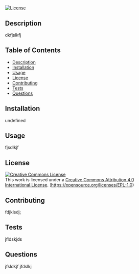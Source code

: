 # <skjfsdlkjf>
  [![License](https://img.shields.io/badge/License-EPL%201.0-red.svg)](https://opensource.org/licenses/EPL-1.0)
  ## Description
  dkfjslkfj
  
  ## Table of Contents
  - [Description](#usage)
  - [Installation](#installation)
  - [Usage](#usage)
  - [License](#license)
  - [Contributing](#contributing)
  - [Tests](#tests)
  - [Questions](#questions)
  
  ## Installation
  undefined
  
  ## Usage
  fjsdlkjf
  
  ## License
  <a rel="license" href="https://opensource.org/licenses/EPL-1.0"><img alt="Creative Commons License" style="border-width:0" src="https://i.creativecommons.org/l/by/4.0/88x31.png" /></a><br />This work is licensed under a <a rel="license" href="http://creativecommons.org/licenses/by/4.0/">Creative Commons Attribution 4.0 International License</a>.
  (https://opensource.org/licenses/EPL-1.0)
  

  
  ## Contributing
  fdjklsdj;
  
  
  ## Tests
  jfldskjds
  
  ## Questions
  jfsldkjf
  jfdslkj

